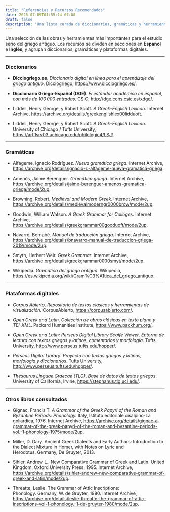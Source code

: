 ```yaml
---
title: "Referencias y Recursos Recomendados"
date: 2025-07-09T01:55:14-07:00
draft: false
description: "Una lista curada de diccionarios, gramáticas y herramientas en línea para el estudio del griego antiguo, organizada por idioma."
---
```


Una selección de las obras y herramientas más importantes para el estudio serio del griego antiguo. Los recursos se dividen en secciones en **Español** e **Inglés**, y agrupan diccionarios, gramáticas y plataformas digitales.

---

### Diccionarios

- **Dicciogriego.es**. *Diccionario digital en línea para el aprendizaje del griego antiguo*. Dicciogriego, https://www.dicciogriego.es/.

- **Diccionario Griego-Español (DGE)**. *El estándar académico en español, con más de 100 000 entradas*. CSIC, http://dge.cchs.csic.es/xdge/.

- Liddell, Henry George, y Robert Scott. *A Greek–English Lexicon*. Internet Archive, https://archive.org/details/greekenglishlex00lidduoft.

- Liddell, Henry George, y Robert Scott. *A Greek–English Lexicon*. University of Chicago / Tufts University, https://artflsrv03.uchicago.edu/philologic4/LSJ/.

---

### Gramáticas

- Alfageme, Ignacio Rodríguez. *Nueva gramática griega*. Internet Archive, https://archive.org/details/ignacio-r.-alfageme-nueva-gramatica-griega.

- Amenós, Jaime Berenguer. *Gramática griega*. Internet Archive, https://archive.org/details/jaime-berenguer-amenos-gramatica-griega/mode/2up.

- Browning, Robert. *Medieval and Modern Greek*. Internet Archive, https://archive.org/details/medievalmoderngr0000brow/mode/2up.

- Goodwin, William Watson. *A Greek Grammar for Colleges*. Internet Archive, https://archive.org/details/greekgrammar00gooduoft/mode/2up.

- Navarro, Bernabé. *Manual de traducción griega*. Internet Archive, https://archive.org/details/bnavarro-manual-de-traduccion-griega-2019/mode/2up.

- Smyth, Herbert Weir. *Greek Grammar*. Internet Archive, https://archive.org/details/greekgrammar0000smyt/mode/2up.

- Wikipedia. *Gramática del griego antiguo*. Wikipedia, https://es.wikipedia.org/wiki/Gram%C3%A1tica_del_griego_antiguo.

---

### Plataformas digitales

- *Corpus Abierto*. *Repositorio de textos clásicos y herramientas de visualización*. CorpusAbierto, https://corpusabierto.com/.

- *Open Greek and Latin*. *Colección de obras clásicas en texto plano y TEI-XML*. Packard Humanities Institute, https://www.packhum.org/.

- *Open Greek and Latin: Perseus Digital Library Scaife Viewer*. *Entorno de lectura con textos griegos y latinos, comentarios y morfología*. Tufts University, http://www.perseus.tufts.edu/hopper/.

- *Perseus Digital Library*. *Proyecto con textos griegos y latinos, morfología y diccionarios*. Tufts University, http://www.perseus.tufts.edu/hopper/.

- *Thesaurus Linguae Graecae (TLG)*. *Base de datos de textos griegos*. University of California, Irvine, https://stephanus.tlg.uci.edu/.

---

### Otros libros consultados

- Gignac, Francis T. *A Grammar of the Greek Papyri of the Roman and Byzantine Periods: Phonology.* Italy, Istituto editoriale cisalpino-La goliardica, 1976. Internet Archive, https://archive.org/details/gignac-a-grammar-of-the-greek-papyri-of-the-roman-and-byzantine-periods-vol.-1-phonology-1975/mode/2up.

- Miller, D. Gary. Ancient Greek Dialects and Early Authors: Introduction to the Dialect Mixture in Homer, with Notes on Lyric and Herodotus. Germany, De Gruyter, 2013.

- Sihler, Andrew L.. New Comparative Grammar of Greek and Latin. United Kingdom, Oxford University Press, 1995. Internet Archive, https://archive.org/details/sihler-andrew-new-comparative-grammar-of-greek-and-latin/mode/2up.

- Threatte, Leslie. The Grammar of Attic Inscriptions: Phonology. Germany, W. de Gruyter, 1980. Internet Archive, https://archive.org/details/leslie-threatte-the-grammar-of-attic-inscriptions-vol-1-phonology.-1-de-gruyter-1980/mode/2up.


